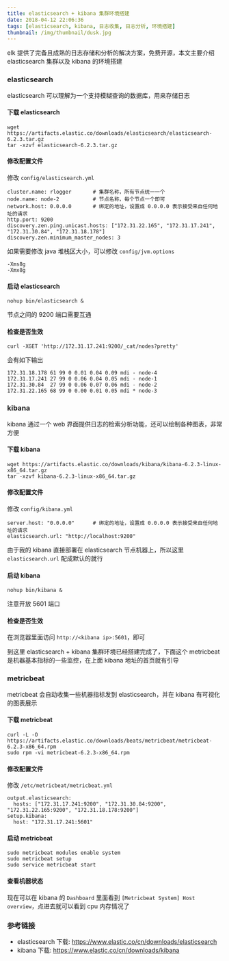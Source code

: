 ```yaml
---
title: elasticsearch + kibana 集群环境搭建
date: 2018-04-12 22:06:36
tags: [elasticsearch, kibana, 日志收集, 日志分析, 环境搭建]
thumbnail: /img/thumbnail/dusk.jpg
---
```


elk 提供了完备且成熟的日志存储和分析的解决方案，免费开源，本文主要介绍 elasticsearch 集群以及 kibana 的环境搭建

### elasticsearch

elasticsearch 可以理解为一个支持模糊查询的数据库，用来存储日志

#### 下载 elasticsearch

```
wget https://artifacts.elastic.co/downloads/elasticsearch/elasticsearch-6.2.3.tar.gz
tar -xzvf elasticsearch-6.2.3.tar.gz
```

#### 修改配置文件

修改 `config/elasticsearch.yml`

```
cluster.name: rlogger       # 集群名称，所有节点统一一个
node.name: node-2           # 节点名称，每个节点一个即可
network.host: 0.0.0.0       # 绑定的地址，设置成 0.0.0.0 表示接受来自任何地址的请求
http.port: 9200
discovery.zen.ping.unicast.hosts: ["172.31.22.165", "172.31.17.241", "172.31.30.84", "172.31.18.178"]
discovery.zen.minimum_master_nodes: 3
```

如果需要修改 java 堆栈区大小，可以修改 `config/jvm.options`

```
-Xms8g
-Xmx8g
```

#### 启动 elasticsearch

```
nohup bin/elasticsearch &
```

节点之间的 9200 端口需要互通

#### 检查是否生效

```
curl -XGET 'http://172.31.17.241:9200/_cat/nodes?pretty'
```

会有如下输出

```
172.31.18.178 61 99 0 0.01 0.04 0.09 mdi - node-4
172.31.17.241 27 99 0 0.06 0.04 0.05 mdi - node-1
172.31.30.84  27 99 0 0.06 0.07 0.06 mdi - node-2
172.31.22.165 68 99 0 0.00 0.01 0.05 mdi * node-3
```

### kibana

kibana 通过一个 web 界面提供日志的检索分析功能，还可以绘制各种图表，非常方便

#### 下载 kibana

```
wget https://artifacts.elastic.co/downloads/kibana/kibana-6.2.3-linux-x86_64.tar.gz
tar -xzvf kibana-6.2.3-linux-x86_64.tar.gz
```

#### 修改配置文件

修改 `config/kibana.yml`

```
server.host: "0.0.0.0"      # 绑定的地址，设置成 0.0.0.0 表示接受来自任何地址的请求
elasticsearch.url: "http://localhost:9200"
```

由于我的 kibana 直接部署在 elasticsearch 节点机器上，所以这里 `elasticsearch.url` 配成默认的就行

#### 启动 kibana

```
nohup bin/kibana &
```

注意开放 5601 端口

#### 检查是否生效

在浏览器里面访问 `http://<kibana ip>:5601`，即可

到这里 elasticsearch + kibana 集群环境已经搭建完成了，下面这个 metricbeat 是机器基本指标的一些监控，在上面 kibana 地址的首页就有引导

### metricbeat

metricbeat 会自动收集一些机器指标发到 elasticsearch，并在 kibana 有可视化的图表展示

#### 下载 metricbeat

```
curl -L -O https://artifacts.elastic.co/downloads/beats/metricbeat/metricbeat-6.2.3-x86_64.rpm
sudo rpm -vi metricbeat-6.2.3-x86_64.rpm
```

#### 修改配置文件

修改 `/etc/metricbeat/metricbeat.yml`

```
output.elasticsearch:
  hosts: ["172.31.17.241:9200", "172.31.30.84:9200", "172.31.22.165:9200", "172.31.18.178:9200"]
setup.kibana:
  host: "172.31.17.241:5601"
```

#### 启动 metricbeat

```
sudo metricbeat modules enable system
sudo metricbeat setup
sudo service metricbeat start
```

#### 查看机器状态

现在可以在 kibana 的 `Dashboard` 里面看到 `[Metricbeat System] Host overview`，点进去就可以看到 cpu 内存情况了

### 参考链接

- elasticsearch 下载: <https://www.elastic.co/cn/downloads/elasticsearch>
- kibana 下载: <https://www.elastic.co/cn/downloads/kibana>
